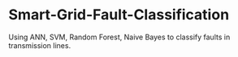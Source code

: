 # Smart-Grid-Fault-Classification
Using ANN, SVM, Random Forest, Naive Bayes to classify faults in transmission lines. 

